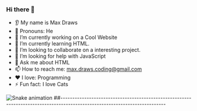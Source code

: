 ### Hi there 👋

* 👂 My name is Max Draws
* 👩 Pronouns: He
* 🔭 I’m currently working on a Cool Website
* 🌱 I’m currently learning HTML.
* 🤝 I’m looking to collaborate on a interesting project.
* 🤔 I’m looking for help with JavaScript
* 💬 Ask me about HTML
* 📫 How to reach me: <max.draws.coding@gmail.com>
* ❤️ I love: Programming
* ⚡ Fun fact: I love Cats

![Snake animation](https://github.com/thepiyushmalhotra/thepiyushmalhotra/blob/output/github-contribution-grid-snake.svg)
##--------------------------------------------------------------------------------------------------------------------------
